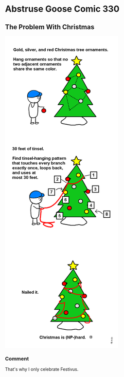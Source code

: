 # Abstruse Goose Comic 330
## The Problem With Christmas

![image](comics/Christmas_is_hard.png)
### Comment
That's why I only celebrate Festivus.
